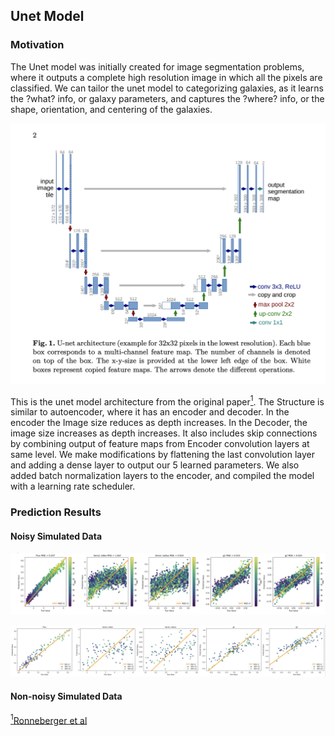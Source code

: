 ## Unet Model

### Motivation
The Unet model was initially created for image segmentation problems, where it outputs a complete high resolution image in which all the pixels are classified. We can tailor the unet model to categorizing galaxies, as it learns the ?what? info, or galaxy parameters, and captures the ?where? info, or the shape, orientation, and centering of the galaxies. 

![](Unet_model/unet-architecture.png)

This is the unet model architecture from the original paper<a id="note1" href="#note1ref"><sup>1</sup></a>. The Structure is similar to autoencoder, where it has an encoder and decoder. In the encoder the Image size reduces as depth increases. In the Decoder, the image size increases as depth increases. It also includes skip connections by combining output of feature maps from Encoder convolution layers at same level. We make modifications by flattening the last convolution layer and adding a dense layer to output our 5 learned parameters. We also added batch normalization layers to the encoder, and compiled the model with a learning rate scheduler.

### Prediction Results

#### Noisy Simulated Data

![](Unet_model/unet_noisy_preds.png)

![](Unet_model/unnet_snr_preds.png)

#### Non-noisy Simulated Data



<a id="note1" href="#note1ref"><sup>1</sup></a>[Ronneberger et al](https://arxiv.org/pdf/1505.04597.pdf)